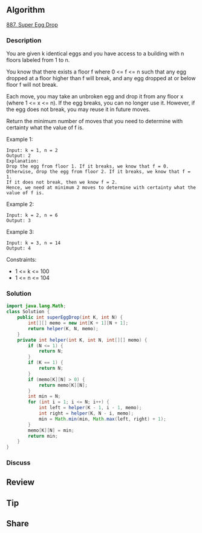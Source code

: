 ## Algorithm

[887. Super Egg Drop](https://leetcode.com/problems/super-egg-drop/description/)

### Description

You are given k identical eggs and you have access to a building with n floors labeled from 1 to n.

You know that there exists a floor f where 0 <= f <= n such that any egg dropped at a floor higher than f will break, and any egg dropped at or below floor f will not break.

Each move, you may take an unbroken egg and drop it from any floor x (where 1 <= x <= n). If the egg breaks, you can no longer use it. However, if the egg does not break, you may reuse it in future moves.

Return the minimum number of moves that you need to determine with certainty what the value of f is.

Example 1:

```
Input: k = 1, n = 2
Output: 2
Explanation:
Drop the egg from floor 1. If it breaks, we know that f = 0.
Otherwise, drop the egg from floor 2. If it breaks, we know that f = 1.
If it does not break, then we know f = 2.
Hence, we need at minimum 2 moves to determine with certainty what the value of f is.
```

Example 2:

```
Input: k = 2, n = 6
Output: 3
```

Example 3:

```
Input: k = 3, n = 14
Output: 4
```

Constraints:

- 1 <= k <= 100
- 1 <= n <= 104

### Solution

```java
import java.lang.Math;
class Solution {
    public int superEggDrop(int K, int N) {
        int[][] memo = new int[K + 1][N + 1];
        return helper(K, N, memo);
    }
    private int helper(int K, int N, int[][] memo) {
        if (N <= 1) {
            return N;
        }
        if (K == 1) {
            return N;
        }
        if (memo[K][N] > 0) {
            return memo[K][N];
        }
        int min = N;
        for (int i = 1; i <= N; i++) {
            int left = helper(K - 1, i - 1, memo);
            int right = helper(K, N - i, memo);
            min = Math.min(min, Math.max(left, right) + 1);
        }
        memo[K][N] = min;
        return min;
    }
}
```

### Discuss

## Review


## Tip


## Share
